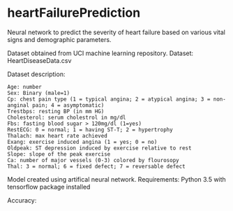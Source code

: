 # heartFailurePrediction
Neural network to predict the severity of heart failure based on various vital signs and demographic parameters.

Dataset obtained from UCI machine learning repository. 
Dataset: HeartDiseaseData.csv

Dataset description:

    Age: number
    Sex: Binary (male=1)
    Cp: chest pain type (1 = typical angina; 2 = atypical angina; 3 = non-anginal pain; 4 = asymptomatic)
    Trestbps: resting BP (in mm HG)
    Cholesterol: serum cholestrol in mg/dl
    Fbs: fasting blood sugar > 120mg/dl (1=yes)
    RestECG: 0 = normal; 1 = having ST-T; 2 = hypertrophy
    Thalach: max heart rate achieved
    Exang: exercise induced angina (1 = yes; 0 = no)
    Oldpeak: ST depression induced by exercise relative to rest
    Slope: slope of the peak exercise 
    Ca: number of major vessels (0-3) colored by flourosopy
    Thal: 3 = normal; 6 = fixed defect; 7 = reversable defect

Model created using artifical neural network.
Requirements: Python 3.5 with tensorflow package installed

Accuracy: 
